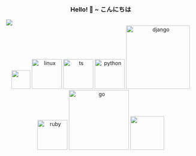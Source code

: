 <h3 align="center">Hello! 👋 ~ こんにちは</h3>

<!-- This will change according the user's GitHub theme -->
<picture>
  <source media="(prefers-color-scheme: dark)" srcset="https://user-images.githubusercontent.com/38413630/217412382-52d559b7-9b2b-443e-9f7c-ae8a98e155de.png">
  <img src="https://user-images.githubusercontent.com/38413630/217412387-d5d5f26f-c157-4358-be2b-14ab665c3d3e.png">
</picture>

<!-- align icons to center -->
<div align="center">
<picture>
  <source width="50" media="(prefers-color-scheme: dark)" srcset="https://user-images.githubusercontent.com/38413630/217412859-f5f5f681-6ca5-40e9-9a42-c8192187a4e5.svg">
  <img width="50" src="https://user-images.githubusercontent.com/38413630/217412851-b94e42db-a40c-47ec-97dc-f18d51e6fd85.svg">
</picture>
<img width="80" alt="linux" src="https://user-images.githubusercontent.com/38413630/217414732-5681a765-8ac4-43b3-a6a3-591acb10ed1f.svg">
<img width="80" alt="ts" src="https://user-images.githubusercontent.com/38413630/217414961-48588e86-562c-4cf9-bf79-ddf5c6c68e45.svg">
<img width="80" alt="python" src="https://user-images.githubusercontent.com/38413630/217414997-e1af47aa-dad1-4e5f-9bb0-e5aec12e0c46.svg">
<img width="170" alt="django" src="https://user-images.githubusercontent.com/38413630/217415023-d7e5af36-99b3-49a1-9f0c-99c25c173735.svg">
<img width="80" alt="ruby" src="https://user-images.githubusercontent.com/38413630/217415082-59617562-928a-4b5d-a1ef-9e3ca4469ddb.svg">
<img width="160" alt="go" src="https://user-images.githubusercontent.com/38413630/217415090-d5fed8a4-a1fe-45c4-b000-86daff473b18.svg">
<!-- bun -->
 <picture>
  <source width="90" media="(prefers-color-scheme: dark)" srcset="https://user-images.githubusercontent.com/38413630/217415100-7220a0ee-8390-40ad-a76a-3f1821e311fb.svg">
  <img width="90" src="https://user-images.githubusercontent.com/38413630/217415104-d6036920-ceea-4952-aa96-177e9ccc89fe.svg">
</picture>
<!-- flyio -->
<!-- <picture>
  <source width="170" media="(prefers-color-scheme: dark)" srcset="https://user-images.githubusercontent.com/38413630/217415508-12322a16-ded7-471b-9752-ee1dfd198d3b.svg">
  <img width="170" src="https://user-images.githubusercontent.com/38413630/217415526-c3a616eb-c45d-43e7-b5e4-613c17edc825.svg">
</picture> -->
</div>



